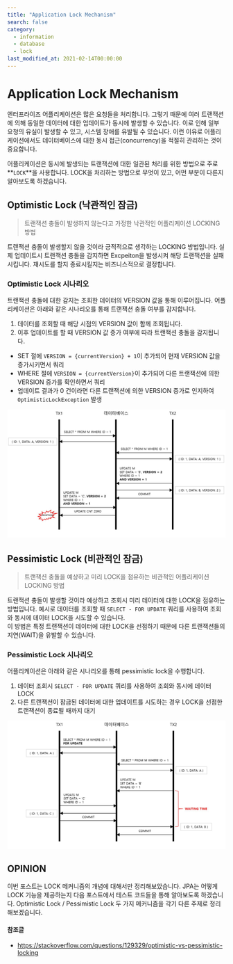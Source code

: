 ```yaml
---
title: "Application Lock Mechanism"
search: false
category:
  - information
  - database
  - lock
last_modified_at: 2021-02-14T00:00:00
---
```


# Application Lock Mechanism<br>

엔터프라이즈 어플리케이션은 많은 요청들을 처리합니다. 
그렇기 때문에 여러 트랜잭션에 의해 동일한 데이터에 대한 업데이트가 동시에 발생할 수 있습니다. 
이로 인해 일부 요청의 유실이 발생할 수 있고, 시스템 장애를 유발될 수 있습니다. 
이런 이유로 어플리케이션에서도 데이터베이스에 대한 동시 접근(concurrency)을 적절히 관리하는 것이 중요합니다. 

어플리케이션은 동시에 발생되는 트랜잭션에 대한 일관된 처리를 위한 방법으로 주로 **`LOCK`**을 사용합니다. 
LOCK을 처리하는 방법으로 무엇이 있고, 어떤 부분이 다른지 알아보도록 하겠습니다. 

## Optimistic Lock (낙관적인 잠금)

> 트랜잭션 충돌이 발생하지 않는다고 가정한 낙관적인 어플리케이션 LOCKING 방법

트랜잭션 충돌이 발생할지 않을 것이라 긍적적으로 생각하는 LOCKING 방법입니다. 
실제 업데이트시 트랜잭션 충돌을 감지하면 Excpeiton을 발생시켜 해당 트랜잭션을 실패시킵니다. 
재시도를 할지 종료시킬지는 비즈니스적으로 결정합니다. 

### Optimistic Lock 시나리오
트랜잭션 충돌에 대한 감지는 조회한 데이터의 VERSION 값을 통해 이루어집니다. 
어플리케이션은 아래와 같은 시나리오를 통해 트랜잭션 충돌 여부를 감지합니다. 
1. 데이터를 조회할 때 해당 시점의 VERSION 값이 함께 조회됩니다.
1. 이후 업데이트를 할 때 VERSION 값 증가 여부에 따라 트랜잭션 충돌을 감지됩니다.
  - SET 절에 `VERSION = {currentVersion} + 1`이 추가되어 현재 VERSION 값을 증가시키면서 쿼리
  - WHERE 절에 `VERSION = {currentVersion}`이 추가되어 다른 트랜잭션에 의한 VERSION 증가를 확인하면서 쿼리
  - 업데이트 결과가 0 건이라면 다른 트랜잭션에 의한 VERSION 증가로 인지하여 `OptimisticLockException` 발생

<p align="center"><img src="/images/application-lock-mechanism-1.JPG" width="750"></p>

## Pessimistic Lock (비관적인 잠금)

> 트랜잭션 충돌을 예상하고 미리 LOCK을 점유하는 비관적인 어플리케이션 LOCKING 방법

트랜잭션 충돌이 발생할 것이라 예상하고 조회시 미리 데이터에 대한 LOCK을 점유하는 방법입니다. 
예시로 데이터를 조회할 때 `SELECT - FOR UPDATE` 쿼리를 사용하여 조회와 동시에 데이터 LOCK을 시도할 수 있습니다.  
이 방법은 특정 트랜잭션이 데이터에 대한 LOCK을 선점하기 때문에 다른 트랜잭션들의 지연(WAIT)을 유발할 수 있습니다.

### Pessimistic Lock 시나리오
어플리케이션은 아래와 같은 시나리오를 통해 pessimistic lock을 수행합니다.
1. 데이터 조회시 `SELECT - FOR UPDATE` 쿼리를 사용하여 조회와 동시에 데이터 LOCK
1. 다른 트랜잭션이 잠금된 데이터에 대한 업데이트를 시도하는 경우 LOCK을 선점한 트랜잭션이 종료될 때까지 대기

<p align="center"><img src="/images/application-lock-mechanism-2.JPG" width="750"></p>

## OPINION
이번 포스트는 LOCK 메커니즘의 개념에 대해서만 정리해보았습니다. 
JPA는 어떻게 LOCK 기능을 제공하는지 다음 포스트에서 테스트 코드들을 통해 알아보도록 하겠습니다. 
Optimistic Lock / Pessimistic Lock 두 가지 메커니즘을 각기 다른 주제로 정리해보겠습니다.

#### 참조글
- <https://stackoverflow.com/questions/129329/optimistic-vs-pessimistic-locking>